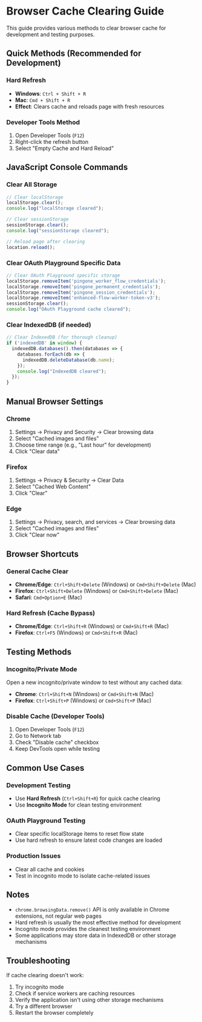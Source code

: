 # Browser Cache Clearing Guide

This guide provides various methods to clear browser cache for development and testing purposes.

## Quick Methods (Recommended for Development)

### Hard Refresh
- **Windows**: `Ctrl + Shift + R`
- **Mac**: `Cmd + Shift + R`
- **Effect**: Clears cache and reloads page with fresh resources

### Developer Tools Method
1. Open Developer Tools (`F12`)
2. Right-click the refresh button
3. Select "Empty Cache and Hard Reload"

## JavaScript Console Commands

### Clear All Storage
```javascript
// Clear localStorage
localStorage.clear();
console.log("localStorage cleared");

// Clear sessionStorage  
sessionStorage.clear();
console.log("sessionStorage cleared");

// Reload page after clearing
location.reload();
```

### Clear OAuth Playground Specific Data
```javascript
// Clear OAuth Playground specific storage
localStorage.removeItem('pingone_worker_flow_credentials');
localStorage.removeItem('pingone_permanent_credentials');
localStorage.removeItem('pingone_session_credentials');
localStorage.removeItem('enhanced-flow-worker-token-v3');
sessionStorage.clear();
console.log("OAuth Playground cache cleared");
```

### Clear IndexedDB (if needed)
```javascript
// Clear IndexedDB (for thorough cleanup)
if ('indexedDB' in window) {
  indexedDB.databases().then(databases => {
    databases.forEach(db => {
      indexedDB.deleteDatabase(db.name);
    });
    console.log("IndexedDB cleared");
  });
}
```

## Manual Browser Settings

### Chrome
1. Settings → Privacy and Security → Clear browsing data
2. Select "Cached images and files"
3. Choose time range (e.g., "Last hour" for development)
4. Click "Clear data"

### Firefox
1. Settings → Privacy & Security → Clear Data
2. Select "Cached Web Content"
3. Click "Clear"

### Edge
1. Settings → Privacy, search, and services → Clear browsing data
2. Select "Cached images and files"
3. Click "Clear now"

## Browser Shortcuts

### General Cache Clear
- **Chrome/Edge**: `Ctrl+Shift+Delete` (Windows) or `Cmd+Shift+Delete` (Mac)
- **Firefox**: `Ctrl+Shift+Delete` (Windows) or `Cmd+Shift+Delete` (Mac)
- **Safari**: `Cmd+Option+E` (Mac)

### Hard Refresh (Cache Bypass)
- **Chrome/Edge**: `Ctrl+Shift+R` (Windows) or `Cmd+Shift+R` (Mac)
- **Firefox**: `Ctrl+F5` (Windows) or `Cmd+Shift+R` (Mac)

## Testing Methods

### Incognito/Private Mode
Open a new incognito/private window to test without any cached data:
- **Chrome**: `Ctrl+Shift+N` (Windows) or `Cmd+Shift+N` (Mac)
- **Firefox**: `Ctrl+Shift+P` (Windows) or `Cmd+Shift+P` (Mac)

### Disable Cache (Developer Tools)
1. Open Developer Tools (`F12`)
2. Go to Network tab
3. Check "Disable cache" checkbox
4. Keep DevTools open while testing

## Common Use Cases

### Development Testing
- Use **Hard Refresh** (`Ctrl+Shift+R`) for quick cache clearing
- Use **Incognito Mode** for clean testing environment

### OAuth Playground Testing
- Clear specific localStorage items to reset flow state
- Use hard refresh to ensure latest code changes are loaded

### Production Issues
- Clear all cache and cookies
- Test in incognito mode to isolate cache-related issues

## Notes

- `chrome.browsingData.remove()` API is only available in Chrome extensions, not regular web pages
- Hard refresh is usually the most effective method for development
- Incognito mode provides the cleanest testing environment
- Some applications may store data in IndexedDB or other storage mechanisms

## Troubleshooting

If cache clearing doesn't work:
1. Try incognito mode
2. Check if service workers are caching resources
3. Verify the application isn't using other storage mechanisms
4. Try a different browser
5. Restart the browser completely
